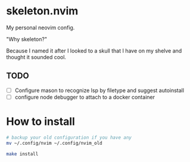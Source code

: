 # skeleton.nvim

My personal neovim config.

"Why skeleton?"

Because I named it after I looked to a skull that I have on my shelve and thought it sounded cool.

## TODO

- [ ] Configure mason to recognize lsp by filetype and suggest autoinstall
- [ ] configure node debugger to attach to a docker container

# How to install

```bash
# backup your old configuration if you have any
mv ~/.config/nvim ~/.config/nvim_old

make install
```

